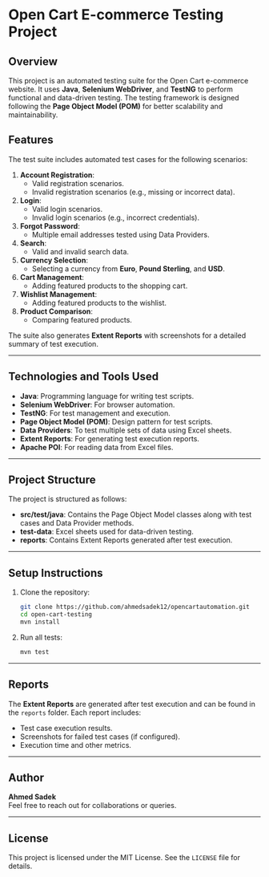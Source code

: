 # Open Cart E-commerce Testing Project

## Overview
This project is an automated testing suite for the Open Cart e-commerce website. It uses **Java**, **Selenium WebDriver**, and **TestNG** to perform functional and data-driven testing. The testing framework is designed following the **Page Object Model (POM)** for better scalability and maintainability. 

## Features
The test suite includes automated test cases for the following scenarios:
1. **Account Registration**:
   - Valid registration scenarios.
   - Invalid registration scenarios (e.g., missing or incorrect data).
2. **Login**:
   - Valid login scenarios.
   - Invalid login scenarios (e.g., incorrect credentials).
3. **Forgot Password**:
   - Multiple email addresses tested using Data Providers.
4. **Search**:
   - Valid and invalid search data.
5. **Currency Selection**:
   - Selecting a currency from **Euro**, **Pound Sterling**, and **USD**.
6. **Cart Management**:
   - Adding featured products to the shopping cart.
7. **Wishlist Management**:
   - Adding featured products to the wishlist.
8. **Product Comparison**:
   - Comparing featured products.

The suite also generates **Extent Reports** with screenshots for a detailed summary of test execution.

---

## Technologies and Tools Used
- **Java**: Programming language for writing test scripts.
- **Selenium WebDriver**: For browser automation.
- **TestNG**: For test management and execution.
- **Page Object Model (POM)**: Design pattern for test scripts.
- **Data Providers**: To test multiple sets of data using Excel sheets.
- **Extent Reports**: For generating test execution reports.
- **Apache POI**: For reading data from Excel files.

---

## Project Structure
The project is structured as follows:
- **src/test/java**: Contains the Page Object Model classes along with test cases and Data Provider methods.
- **test-data**: Excel sheets used for data-driven testing.
- **reports**: Contains Extent Reports generated after test execution.

---

## Setup Instructions
1. Clone the repository:
   ```bash
   git clone https://github.com/ahmedsadek12/opencartautomation.git
   cd open-cart-testing
   mvn install
   ```

2. Run all tests:
   ```bash
   mvn test
   ```

---

## Reports
The **Extent Reports** are generated after test execution and can be found in the `reports` folder. Each report includes:
- Test case execution results.
- Screenshots for failed test cases (if configured).
- Execution time and other metrics.

---

## Author
**Ahmed Sadek**  
Feel free to reach out for collaborations or queries.

---

## License
This project is licensed under the MIT License. See the `LICENSE` file for details.
```